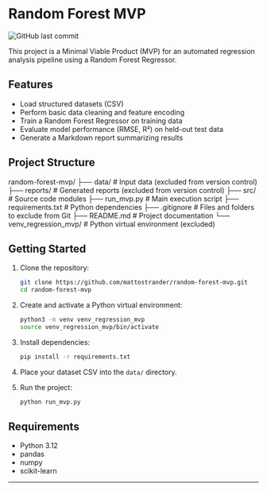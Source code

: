 # Random Forest MVP

![GitHub last commit](https://img.shields.io/github/last-commit/mattostrander/random-forest-mvp)

This project is a Minimal Viable Product (MVP) for an automated regression analysis pipeline using a Random Forest Regressor.

## Features
- Load structured datasets (CSV)
- Perform basic data cleaning and feature encoding
- Train a Random Forest Regressor on training data
- Evaluate model performance (RMSE, R²) on held-out test data
- Generate a Markdown report summarizing results

## Project Structure
random-forest-mvp/
├── data/               # Input data (excluded from version control)
├── reports/            # Generated reports (excluded from version control)
├── src/                # Source code modules
├── run_mvp.py          # Main execution script
├── requirements.txt    # Python dependencies
├── .gitignore          # Files and folders to exclude from Git
├── README.md           # Project documentation
└── venv_regression_mvp/ # Python virtual environment (excluded)

## Getting Started

1. Clone the repository:
    ```bash
    git clone https://github.com/mattostrander/random-forest-mvp.git
    cd random-forest-mvp
    ```

2. Create and activate a Python virtual environment:
    ```bash
    python3 -m venv venv_regression_mvp
    source venv_regression_mvp/bin/activate
    ```

3. Install dependencies:
    ```bash
    pip install -r requirements.txt
    ```

4. Place your dataset CSV into the `data/` directory.

5. Run the project:
    ```bash
    python run_mvp.py
    ```

## Requirements
- Python 3.12
- pandas
- numpy
- scikit-learn

---